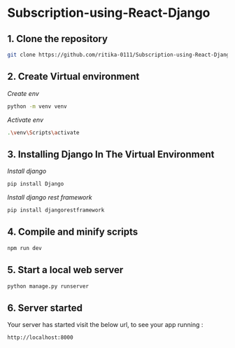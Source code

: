 # Subscription-using-React-Django  

## 1. Clone the repository
   ```bash
   git clone https://github.com/ritika-0111/Subscription-using-React-Django
   ```  
   
## 2. Create Virtual environment  
   *Create env*  
   ```bash
   python -m venv venv  
   ```
   *Activate env*  
   ```bash
   .\venv\Scripts\activate  
   ```

## 3. Installing Django In The Virtual Environment  
   *Install django*  
   ```bash
   pip install Django 
   ```
   *Install django rest framework*  
   ```bash
   pip install djangorestframework  
   ```

## 4. Compile and minify scripts  
   ```bash
   npm run dev  
   ```
  
## 5. Start a local web server  
   ```bash
   python manage.py runserver  
   ```
## 6. Server started  
   Your server has started visit the below url, to see your app running  :
   ```bash
   http://localhost:8000
   ```
   
 
